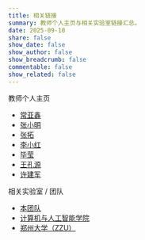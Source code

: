 ```yaml
---
title: 相关链接
summary: 教师个人主页与相关实验室链接汇总。
date: 2025-09-10
share: false
show_date: false
show_author: false
show_breadcrumb: false
commentable: false
show_related: false
---
```


教师个人主页

- [常亚鑫](/author/常亚鑫/)
- [张小明](/author/张小明/)
- [张拓](/author/张拓/)
- [李小红](/author/李小红/)
- [毕莹](/author/毕莹教授/)
- [王孔源](/author/王孔源/)
- [许建军](/author/许建军/)

相关实验室 / 团队

- [本团队](/people/)
- [计算机与人工智能学院](https://csai.zzu.edu.cn/)
- [郑州大学（ZZU）](https://www.zzu.edu.cn/)
